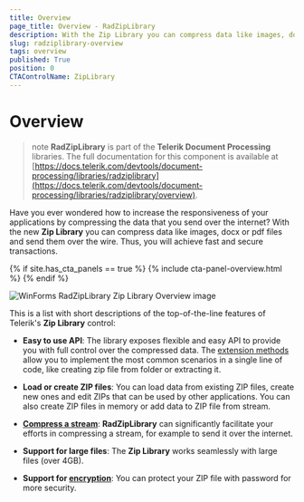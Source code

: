 ```yaml
---
title: Overview
page_title: Overview - RadZipLibrary
description: With the Zip Library you can compress data like images, docx or pdf files and send them over the wire.
slug: radziplibrary-overview
tags: overview
published: True
position: 0
CTAControlName: ZipLibrary
---
```


# Overview


>note **RadZipLibrary** is part of the **Telerik Document Processing** libraries. The full documentation for this component is available at [https://docs.telerik.com/devtools/document-processing/libraries/radziplibrary](https://docs.telerik.com/devtools/document-processing/libraries/radziplibrary/overview).


Have you ever wondered how to increase the responsiveness of your applications by compressing the data that you send over the internet? With the new __Zip Library__ you can compress data like images, docx or pdf files and send them over the wire. Thus, you will achieve fast and secure transactions. 

{% if site.has_cta_panels == true %}
{% include cta-panel-overview.html %}
{% endif %}

![WinForms RadZipLibrary Zip Library Overview image](images/ZipLibrary_Overview_01.png)

This is a list with short descriptions of the top-of-the-line features of Telerik's __Zip Library__ control:
        

* **Easy to use API**: The library exposes flexible and easy API to provide you with full control over the compressed data. The [extension methods](https://docs.telerik.com/devtools/document-processing/libraries/radziplibrary/features/zip-extensions) allow you to implement the most common scenarios in a single line of code, like creating zip file from folder or extracting it.

* **Load or create ZIP files**: You can load data from existing ZIP files, create new ones and edit ZIPs that can be used by other applications. You can also create ZIP files in memory or add data to ZIP file from stream.

* [**Compress a stream**](https://docs.telerik.com/devtools/document-processing/libraries/radziplibrary/features/compress-stream): **RadZipLibrary** can significantly facilitate your efforts in compressing a stream, for example to send it over the internet.

* **Support for large files**: The **Zip Library** works seamlessly with large files (over 4GB).
            
* **Support for [encryption](https://docs.telerik.com/devtools/document-processing/libraries/radziplibrary/features/protect-ziparchive)**: You can protect your ZIP file with password for more security.
            

            

